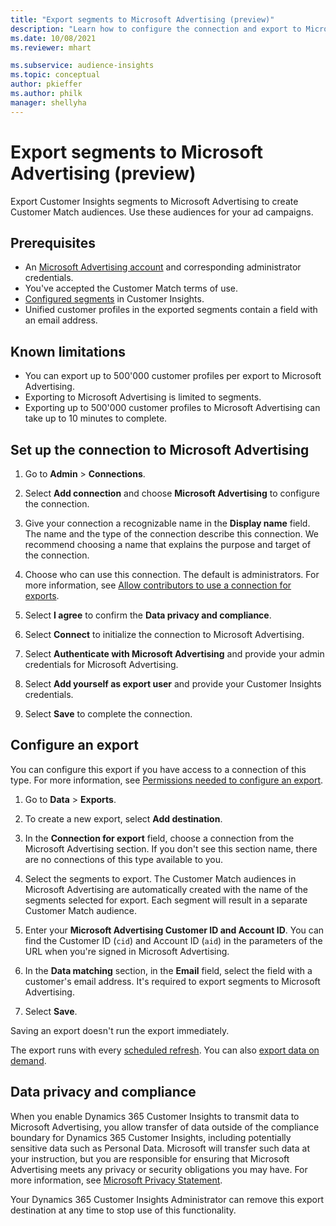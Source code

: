```yaml
---
title: "Export segments to Microsoft Advertising (preview)"
description: "Learn how to configure the connection and export to Microsoft Advertising."
ms.date: 10/08/2021
ms.reviewer: mhart

ms.subservice: audience-insights
ms.topic: conceptual
author: pkieffer
ms.author: philk
manager: shellyha
---
```


# Export segments to Microsoft Advertising (preview)

Export Customer Insights segments to Microsoft Advertising to create Customer Match audiences. Use these audiences for your ad campaigns.

## Prerequisites

-	An [Microsoft Advertising account](https://ads.microsoft.com/) and corresponding administrator credentials.
-	You've accepted the Customer Match terms of use. 
-	[Configured segments](segments.md) in Customer Insights.
-	Unified customer profiles in the exported segments contain a field with an email address.

## Known limitations

- You can export up to 500'000 customer profiles per export to Microsoft Advertising.
- Exporting to Microsoft Advertising is limited to segments.
- Exporting up to 500'000 customer profiles to Microsoft Advertising can take up to 10 minutes to complete. 


## Set up the connection to Microsoft Advertising

1. Go to **Admin** > **Connections**.

1. Select **Add connection** and choose **Microsoft Advertising** to configure the connection.

1. Give your connection a recognizable name in the **Display name** field. The name and the type of the connection describe this connection. We recommend choosing a name that explains the purpose and target of the connection.

1. Choose who can use this connection. The default is administrators. For more information, see [Allow contributors to use a connection for exports](connections.md#allow-contributors-to-use-a-connection-for-exports).

1. Select **I agree** to confirm the **Data privacy and compliance**.

1. Select **Connect** to initialize the connection to Microsoft Advertising.

1. Select **Authenticate with Microsoft Advertising** and provide your admin credentials for Microsoft Advertising.

1. Select **Add yourself as export user** and provide your Customer Insights credentials.

1. Select **Save** to complete the connection.

## Configure an export

You can configure this export if you have access to a connection of this type. For more information, see [Permissions needed to configure an export](export-destinations.md#set-up-a-new-export).

1. Go to **Data** > **Exports**.

1. To create a new export, select **Add destination**.

1. In the **Connection for export** field, choose a connection from the Microsoft Advertising section. If you don't see this section name, there are no connections of this type available to you.

1. Select the segments to export. The Customer Match audiences in Microsoft Advertising are automatically created with the name of the segments selected for export. Each segment will result in a separate Customer Match audience. 

1. Enter your **Microsoft Advertising Customer ID and Account ID**. You can find the Customer ID (`cid`) and Account ID (`aid`) in the parameters of the URL when you're signed in Microsoft Advertising.

1. In the **Data matching** section, in the **Email** field, select the field with a customer's email address. It's required to export segments to Microsoft Advertising.

1. Select **Save**.

Saving an export doesn't run the export immediately.

The export runs with every [scheduled refresh](system.md#schedule-tab). 
You can also [export data on demand](export-destinations.md#run-exports-on-demand). 


## Data privacy and compliance

When you enable Dynamics 365 Customer Insights to transmit data to Microsoft Advertising, you allow transfer of data outside of the compliance boundary for Dynamics 365 Customer Insights, including potentially sensitive data such as Personal Data. Microsoft will transfer such data at your instruction, but you are responsible for ensuring that Microsoft Advertising meets any privacy or security obligations you may have. For more information, see [Microsoft Privacy Statement](https://go.microsoft.com/fwlink/?linkid=396732).

Your Dynamics 365 Customer Insights Administrator can remove this export destination at any time to stop use of this functionality.
